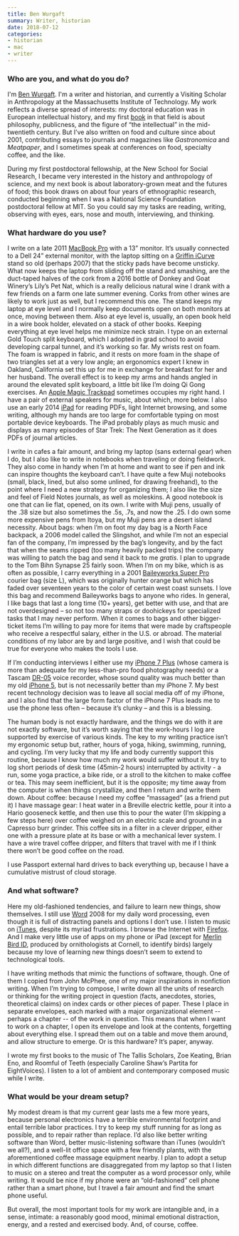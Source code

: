 ```yaml
---
title: Ben Wurgaft
summary: Writer, historian
date: 2018-07-12
categories:
- historian
- mac
- writer
---
```


### Who are you, and what do you do?

I'm [Ben Wurgaft](https://twitter.com/benwurgaft "Ben's Twitter account."). I'm a writer and historian, and currently a Visiting Scholar in Anthropology at the Massachusetts Institute of Technology. My work reflects a diverse spread of interests: my doctoral education was in European intellectual history, and my first [book](http://www.upenn.edu/pennpress/book/15457.html "Ben's book about public intellectuals.") in that field is about philosophy, publicness, and the figure of “the intellectual” in the mid-twentieth century. But I’ve also written on food and culture since about 2001, contributing essays to journals and magazines like _Gastronomica_ and _Meatpaper_, and I sometimes speak at conferences on food, specialty coffee, and the like.

During my first postdoctoral fellowship, at the New School for Social Research, I became very interested in the history and anthropology of science, and my next book is about laboratory-grown meat and the futures of food; this book draws on about four years of ethnographic research, conducted beginning when I was a National Science Foundation postdoctoral fellow at MIT. So you could say my tasks are reading, writing, observing with eyes, ears, nose and mouth, interviewing, and thinking.

### What hardware do you use?

I write on a late 2011 [MacBook Pro][macbook-pro] with a 13” monitor. It’s usually connected to a Dell 24” external monitor, with the laptop sitting on a [Griffin iCurve][icurve] stand so old (perhaps 2007) that the sticky pads have become unsticky. What now keeps the laptop from sliding off the stand and smashing, are the duct-taped halves of the cork from a 2016 bottle of Donkey and Goat Winery’s Lily’s Pet Nat, which is a really delicious natural wine I drank with a few friends on a farm one late summer evening. Corks from other wines are likely to work just as well, but I recommend this one. The stand keeps my laptop at eye level and I normally keep documents open on both monitors at once, moving between them. Also at eye level is, usually, an open book held in a wire book holder, elevated on a stack of other books. Keeping everything at eye level helps me minimize neck strain. I type on an external Gold Touch split keyboard, which I adopted in grad school to avoid developing carpal tunnel, and it’s working so far. My wrists rest on foam. The foam is wrapped in fabric, and it rests on more foam in the shape of two triangles set at a very low angle; an ergonomics expert I knew in Oakland, California set this up for me in exchange for breakfast for her and her husband. The overall effect is to keep my arms and hands angled in around the elevated split keyboard, a little bit like I’m doing Qi Gong exercises. An [Apple Magic Trackpad][magic-trackpad] sometimes occupies my right hand. I have a pair of external speakers for music, about which, more below. I also use an early 2014 [iPad][] for reading PDFs, light Internet browsing, and some writing, although my hands are too large for comfortable typing on most portable device keyboards. The iPad probably plays as much music and displays as many episodes of Star Trek: The Next Generation as it does PDFs of journal articles.
 
I write in cafes a fair amount, and bring my laptop (sans external gear) when I do, but I also like to write in notebooks when traveling or doing fieldwork. They also come in handy when I’m at home and want to see if pen and ink can inspire thoughts the keyboard can’t. I have quite a few Muji notebooks (small, black, lined, but also some unlined, for drawing freehand), to the point where I need a new strategy for organizing them; I also like the size and feel of Field Notes journals, as well as moleskins. A good notebook is one that can lie flat, opened, on its own. I write with Muji pens, usually of the .38 size but also sometimes the .5s, .7s, and now the .25. I do own some more expensive pens from Itoya, but my Muji pens are a desert island necessity. About bags: when I’m on foot my day bag is a North Face backpack, a 2006 model called the Slingshot, and while I’m not an especial fan of the company, I’m impressed by the bag’s longevity, and by the fact that when the seams ripped (too many heavily packed trips) the company was willing to patch the bag and send it back to me _gratis_. I plan to upgrade to the Tom Bihn Synapse 25 fairly soon. When I’m on my bike, which is as often as possible, I carry everything in a 2001 [Baileyworks Super Pro][super-pro] courier bag (size L), which was originally hunter orange but which has faded over seventeen years to the color of certain west coast sunsets. I love this bag and recommend Baileyworks bags to anyone who rides. In general, I like bags that last a long time (10+ years), get better with use, and that are not overdesigned – so not too many straps or doohickeys for specialized tasks that I may never perform. When it comes to bags and other bigger-ticket items I’m willing to pay more for items that were made by craftspeople who receive a respectful salary, either in the U.S. or abroad. The material conditions of my labor are by and large positive, and I wish that could be true for everyone who makes the tools I use.
 
If I’m conducting interviews I either use my [iPhone 7 Plus][iphone-7-plus] (whose camera is more than adequate for my less-than-pro food photography needs) or a Tascam [DR-05][] voice recorder, whose sound quality was much better than my old [iPhone 5][iphone-5], but is not necessarily better than my iPhone 7. My best recent technology decision was to leave all social media off of my iPhone, and I also find that the large form factor of the iPhone 7 Plus leads me to use the phone less often – because it’s clunky – and this is a blessing.
 
The human body is not exactly hardware, and the things we do with it are not exactly software, but it’s worth saying that the work-hours I log are supported by exercise of various kinds. The key to my writing practice isn’t my ergonomic setup but, rather, hours of yoga, hiking, swimming, running, and cycling. I’m very lucky that my life and body currently support this routine, because I know how much my work would suffer without it. I try to log short periods of desk time (45min-2 hours) interrupted by activity - a run, some yoga practice, a bike ride, or a stroll to the kitchen to make coffee or tea. This may seem inefficient, but it is the opposite; my time away from the computer is when things crystallize, and then I return and write them down. About coffee: because I need my coffee “massaged” (as a friend put it) I have massage gear: I heat water in a Breville electric kettle, pour it into a Hario gooseneck kettle, and then use this to pour the water (I’m skipping a few steps here) over coffee weighed on an electric scale and ground in a Capresso burr grinder. This coffee sits in a filter in a clever dripper, either one with a pressure plate at its base or with a mechanical lever system. I have a wire travel coffee dripper, and filters that travel with me if I think there won’t be good coffee on the road.
             
I use Passport external hard drives to back everything up, because I have a cumulative mistrust of cloud storage.

### And what software?

Here my old-fashioned tendencies, and failure to learn new things, show themselves. I still use [Word][] 2008 for my daily word processing, even though it is full of distracting panels and options I don’t use. I listen to music on [iTunes][], despite its myriad frustrations. I browse the Internet with [Firefox][]. And I make very little use of apps on my phone or iPad (except for [Merlin Bird ID][merlin-bird-id-ios], produced by ornithologists at Cornell, to identify birds) largely because my love of learning new things doesn’t seem to extend to technological tools.
 
I have writing methods that mimic the functions of software, though. One of them I copied from John McPhee, one of my major inspirations in nonfiction writing. When I’m trying to compose, I write down all the units of research or thinking for the writing project in question (facts, anecdotes, stories, theoretical claims) on index cards or other pieces of paper. These I place in separate envelopes, each marked with a major organizational element -- perhaps a chapter -- of the work in question. This means that when I want to work on a chapter, I open its envelope and look at the contents, forgetting about everything else. I spread them out on a table and move them around, and allow structure to emerge. Or is this hardware? It’s paper, anyway.  
 
I wrote my first books to the music of The Tallis Scholars, Zoe Keating, Brian Eno, and Roomful of Teeth (especially Caroline Shaw’s Partita for EightVoices). I listen to a lot of ambient and contemporary composed music while I write.
            
### What would be your dream setup?

My modest dream is that my current gear lasts me a few more years, because personal electronics have a terrible environmental footprint and entail terrible labor practices. I try to keep my stuff running for as long as possible, and to repair rather than replace. I’d also like better writing software than Word, better music-listening software than iTunes (wouldn’t we all?), and a well-lit office space with a few friendly plants, with the aforementioned coffee massage equipment nearby. I plan to adopt a setup in which different functions are disaggregated from my laptop so that I listen to music on a stereo and treat the computer as a word processor only, while writing. It would be nice if my phone were an “old-fashioned” cell phone rather than a smart phone, but I travel a fair amount and find the smart phone useful.
 
But overall, the most important tools for my work are intangible and, in a sense, intimate: a reasonably good mood, minimal emotional distraction, energy, and a rested and exercised body. And, of course, coffee.

[dr-05]: https://tascam.com/product/dr-05/ "A handheld audio recorder."
[firefox]: https://www.mozilla.org/en-US/firefox/new/ "A cross-platform open-source web browser."
[icurve]: https://www.amazon.com/Griffin-Technology-iCurve-Laptop-Stand/dp/B00007L6IA "A laptop stand."
[ipad]: https://www.apple.com/ipad/ "A tablet device."
[iphone-5]: https://en.wikipedia.org/wiki/IPhone_5 "A smartphone."
[iphone-7-plus]: https://en.wikipedia.org/wiki/IPhone_7 "A 5.5 inch iOS smartphone."
[itunes]: https://www.apple.com/itunes/ "A jukebox application and online store."
[macbook-pro]: https://www.apple.com/macbook-pro/ "A laptop."
[magic-trackpad]: https://en.wikipedia.org/wiki/Magic_Trackpad "A trackpad for desktop machines."
[merlin-bird-id-ios]: https://itunes.apple.com/us/app/merlin-bird-id-by-cornell/id773457673 "An app for identifying North American birds."
[super-pro]: https://baileyworks.com/shop/professional/super-pro.html "A messenger bag."
[word]: https://products.office.com/en-us/word "A document editor."
